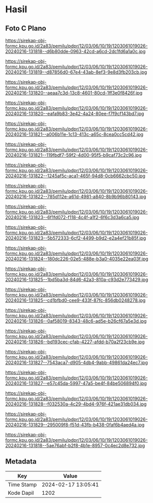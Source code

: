 # Hasil

## Foto C Plano

https://sirekap-obj-formc.kpu.go.id/2a83/pemilu/pdpr/12/03/06/10/19/1203061019026-20240216-131818--d6b80dde-0963-42cd-a6cd-2dc1fd6a1a0c.jpg

https://sirekap-obj-formc.kpu.go.id/2a83/pemilu/pdpr/12/03/06/10/19/1203061019026-20240216-131819--d87856d0-67e4-43ab-8ef3-9e8d3fb203cb.jpg

https://sirekap-obj-formc.kpu.go.id/2a83/pemilu/pdpr/12/03/06/10/19/1203061019026-20240216-131820--aeaa7c3d-13c8-4601-80cd-1ff3e0f8426f.jpg

https://sirekap-obj-formc.kpu.go.id/2a83/pemilu/pdpr/12/03/06/10/19/1203061019026-20240216-131820--eafa9b83-3e42-4a24-80ee-f7f9cf143bd7.jpg

https://sirekap-obj-formc.kpu.go.id/2a83/pemilu/pdpr/12/03/06/10/19/1203061019026-20240216-131821--a006b11e-1c13-413c-a65c-8cea0cc5cd42.jpg

https://sirekap-obj-formc.kpu.go.id/2a83/pemilu/pdpr/12/03/06/10/19/1203061019026-20240216-131821--119fbdf7-59f2-4d00-95f5-b9caf73c2c96.jpg

https://sirekap-obj-formc.kpu.go.id/2a83/pemilu/pdpr/12/03/06/10/19/1203061019026-20240216-131822--1245af5c-aca1-465f-94d8-0cb6662cbc50.jpg

https://sirekap-obj-formc.kpu.go.id/2a83/pemilu/pdpr/12/03/06/10/19/1203061019026-20240216-131822--785d112e-a61d-4981-a840-8b9b96b80143.jpg

https://sirekap-obj-formc.kpu.go.id/2a83/pemilu/pdpr/12/03/06/10/19/1203061019026-20240216-131823--6f1fd072-f118-4c4f-a1f2-6f6c3d3a6ca5.jpg

https://sirekap-obj-formc.kpu.go.id/2a83/pemilu/pdpr/12/03/06/10/19/1203061019026-20240216-131823--5b572333-6cf2-4499-b9d2-e2a4ef21b85f.jpg

https://sirekap-obj-formc.kpu.go.id/2a83/pemilu/pdpr/12/03/06/10/19/1203061019026-20240216-131824--180dc226-02e5-488e-b3a0-4035e22ea03f.jpg

https://sirekap-obj-formc.kpu.go.id/2a83/pemilu/pdpr/12/03/06/10/19/1203061019026-20240216-131825--1bd5ba3d-84d6-42a3-810a-c93d2e773429.jpg

https://sirekap-obj-formc.kpu.go.id/2a83/pemilu/pdpr/12/03/06/10/19/1203061019026-20240216-131825--cd1bfbd0-cee9-433f-87fc-856db0248278.jpg

https://sirekap-obj-formc.kpu.go.id/2a83/pemilu/pdpr/12/03/06/10/19/1203061019026-20240216-131826--0af58019-8343-48c6-ad5e-b26cf67a5e3d.jpg

https://sirekap-obj-formc.kpu.go.id/2a83/pemilu/pdpr/12/03/06/10/19/1203061019026-20240216-131826--bd193cec-cfab-4227-afdd-b70a2f23cb9e.jpg

https://sirekap-obj-formc.kpu.go.id/2a83/pemilu/pdpr/12/03/06/10/19/1203061019026-20240216-131827--7543aca7-d905-4db4-9abb-49861da24ec7.jpg

https://sirekap-obj-formc.kpu.go.id/2a83/pemilu/pdpr/12/03/06/10/19/1203061019026-20240216-131827--e57c45da-5997-47a5-be4f-84be506894f0.jpg

https://sirekap-obj-formc.kpu.go.id/2a83/pemilu/pdpr/12/03/06/10/19/1203061019026-20240216-131828--f032530a-4c29-4bd4-976f-421ae31db034.jpg

https://sirekap-obj-formc.kpu.go.id/2a83/pemilu/pdpr/12/03/06/10/19/1203061019026-20240216-131829--295009f8-f51d-43fb-b438-0faf6b4aed4a.jpg

https://sirekap-obj-formc.kpu.go.id/2a83/pemilu/pdpr/12/03/06/10/19/1203061019026-20240216-131818--5ae76abf-b2f8-4b1e-8957-0c4ec2d8e732.jpg


## Metadata

| Key        | Value               |
| ---------- | ------------------- |
| Time Stamp | 2024-02-17 13:05:41 |
| Kode Dapil | 1202                |



